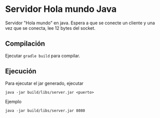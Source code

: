 # Servidor Hola mundo Java

Servidor "Hola mundo" en java. Espera a que se conecte un cliente y una vez que se conecta, lee 12 bytes del socket.

## Compilación

Ejecutar `gradle build` para compilar.

## Ejecución

Para ejecutar el jar generado, ejecutar

~~~{.bash}
java -jar build/libs/server.jar <puerto>
~~~

Ejemplo

~~~{.bash}
java -jar build/libs/server.jar 8080
~~~

